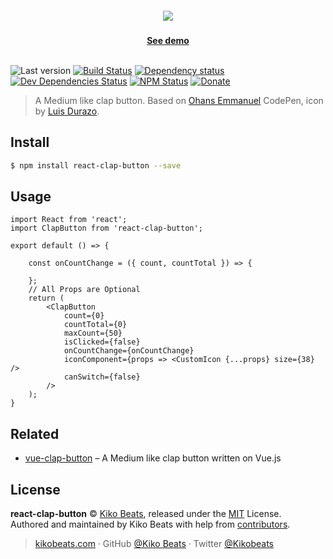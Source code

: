 <h5 align="center"><img src="demo.gif" /></h5>

<p align="center">
  <b><a align="center" href="https://react-clap-button.netlify.com/">See demo</a></b>
  </br>
  </br>
</p>

![Last version](https://img.shields.io/github/tag/Kikobeats/react-clap-button.svg?style=flat-square)
[![Build Status](https://img.shields.io/travis/Kikobeats/react-clap-button/master.svg?style=flat-square)](https://travis-ci.org/Kikobeats/react-clap-button)
[![Dependency status](https://img.shields.io/david/Kikobeats/react-clap-button.svg?style=flat-square)](https://david-dm.org/Kikobeats/react-clap-button)
[![Dev Dependencies Status](https://img.shields.io/david/dev/Kikobeats/react-clap-button.svg?style=flat-square)](https://david-dm.org/Kikobeats/react-clap-button#info=devDependencies)
[![NPM Status](https://img.shields.io/npm/dm/react-clap-button.svg?style=flat-square)](https://www.npmjs.org/package/react-clap-button)
[![Donate](https://img.shields.io/badge/donate-paypal-blue.svg?style=flat-square)](https://paypal.me/Kikobeats)

> A Medium like clap button. Based on [Ohans Emmanuel](https://codepen.io/ohansemmanuel/full/zEJpYy/) CodePen, icon by [Luis Durazo](https://thenounproject.com/luisdurazo/).

## Install

```bash
$ npm install react-clap-button --save
```

## Usage

```
import React from 'react';
import ClapButton from 'react-clap-button';

export default () => {

    const onCountChange = ({ count, countTotal }) => {

    };
    // All Props are Optional
    return (
        <ClapButton
            count={0}
            countTotal={0}
            maxCount={50}
            isClicked={false}
            onCountChange={onCountChange}
            iconComponent={props => <CustomIcon {...props} size={38} />
            canSwitch={false}
        />
    );
}
```

## Related

- [vue-clap-button](https://github.com/AJLoveChina/vue-clap-button) – A Medium like clap button written on Vue.js

## License

**react-clap-button** © [Kiko Beats](https://kikobeats.com), released under the [MIT](https://github.com/Kikobeats/react-clap-button/blob/master/LICENSE.md) License.<br>
Authored and maintained by Kiko Beats with help from [contributors](https://github.com/Kikobeats/react-clap-button/contributors).

> [kikobeats.com](https://kikobeats.com) · GitHub [@Kiko Beats](https://github.com/Kikobeats) · Twitter [@Kikobeats](https://twitter.com/Kikobeats)
